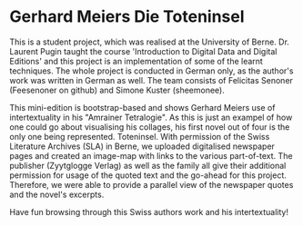 # Gerhard Meiers Die Toteninsel
This is a student project, which was realised at the University of Berne. Dr. Laurent Pugin taught the course 'Introduction to Digital Data and Digital Editions' and this project is an implementation of some of the learnt techniques. The whole project is conducted in German only, as the author's work was written in German as well. The team consists of Felicitas Senoner (Feesenoner on github) and Simone Kuster (sheemonee). 

This mini-edition is bootstrap-based and shows Gerhard Meiers use of intertextuality in his "Amrainer Tetralogie". As this is just an exampel of how one could go about visualising his collages, his first novel out of four is the only one being represented. Toteninsel. With permission of the Swiss Literature Archives (SLA) in Berne, we uploaded digitalised newspaper pages and created an image-map with links to the various part-of-text. The publisher (Zyytglogge Verlag) as well as the family all give their additional permission for usage of the quoted text and the go-ahead for this project. Therefore, we were able to provide a parallel view of the newspaper quotes and the novel's excerpts. 

Have fun browsing through this Swiss authors work and his intertextuality!
